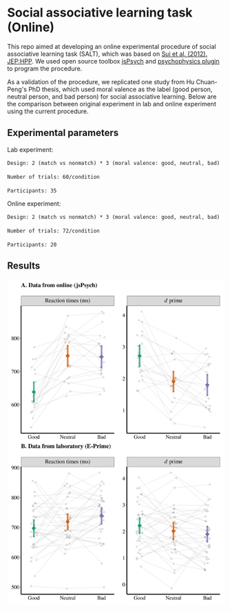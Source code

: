 # Social associative learning task (Online)

This repo aimed at developing an online experimental procedure of social associative learning task (SALT), which was based on [Sui et al. (2012). JEP:HPP](http://www.ncbi.nlm.nih.gov/pubmed/22963229). We used open source toolbox [jsPsych](https://www.jspsych.org/) and [psychophysics plugin](https://jspsychophysics.hes.kyushu-u.ac.jp/) to program the procedure.

As a validation of the procedure, we replicated one study from Hu Chuan-Peng's PhD thesis, which used moral valence as the label (good person, neutral person, and bad person) for social associative learning. Below are the comparison between original experiment in lab and online experiment using the current procedure.

## Experimental parameters

Lab experiment:

    Design: 2 (match vs nonmatch) * 3 (moral valence: good, neutral, bad)
    
    Number of trials: 60/condition
    
    Participants: 35

Online experiment:

    Design: 2 (match vs nonmatch) * 3 (moral valence: good, neutral, bad)
    
    Number of trials: 72/condition
    
    Participants: 20


## Results
![RT and d prime](./result/doc/pilot_comp.png)